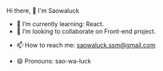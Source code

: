 


<!-- ✨ _special_ ✨ -->


Hi there, 👋 I'm Saowaluck
<!--  🔭 I’m currently working on ... -->
- 🌱 I’m currently learning: React.
- 👯 I’m looking to collaborate on Front-end project.
<!--  🤔 I’m looking for help with ... -->
<!-- - 💬 Ask me about ... -->
- 📫 How to reach me: saowaluck.ssm@gmail.com

- 😄 Pronouns: sao-wa-luck
<!--  ⚡ Fun fact: ... -->




